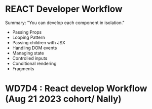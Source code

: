 
# REACT Developer Workflow

Summary: "You can develop each component in isolation."

- Passing Props
- Looping Pattern
- Passing children with JSX
- Handling DOM events
- Managing state
- Controlled inputs
- Conditional rendering
- Fragments


# WD7D4 : React develop Workflow (Aug 21 2023 cohort/ Nally)
